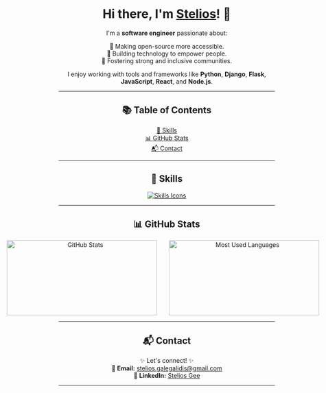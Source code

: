 <div align="center">

# Hi there, I'm [Stelios](https://github.com/SteliosGee)! 👋

I'm a **software engineer** passionate about:

🌟 Making open-source more accessible.  
🌟 Building technology to empower people.  
🌟 Fostering strong and inclusive communities.

I enjoy working with tools and frameworks like **Python**, **Django**, **Flask**, **JavaScript**, **React**, and **Node.js**.

---

## 📚 Table of Contents

[🚀 Skills](#-skills)  
[📊 GitHub Stats](#-github-stats)  
[📬 Contact](#-contact)

---

## 🚀 Skills

<div style="display: flex; justify-content: center; gap: 20px; flex-wrap: wrap;">

<a href="https://skillicons.dev">
  <img src="https://skillicons.dev/icons?i=git,python,js,ts,react,nodejs,django,flask,mysql,kotlin,html,css" alt="Skills Icons" />
</a>

</div>

---

## 📊 GitHub Stats

<div style="display: flex; justify-content: center; gap: 10px; flex-wrap: no-wrap;">
    <img height=175 width=350 alt="GitHub Stats" src="https://github-readme-stats.vercel.app/api?username=SteliosGee&show_icons=true&count_private=true&theme=dark" />&nbsp;&nbsp;
    <img height=175 width=350 alt="Most Used Languages" src="https://github-readme-stats.vercel.app/api/top-langs/?username=SteliosGee&theme=dark" />&nbsp;&nbsp;
</div>

---

## 📬 Contact

✨ Let's connect! ✨  
📧 **Email:** [stelios.galegalidis@gmail.com](mailto:stelios.galegalidis@gmail.com)  
💼 **LinkedIn:** [Stelios Gee](https://www.linkedin.com/in/stelios-galegalidis-59b448220/)

---

</div>
